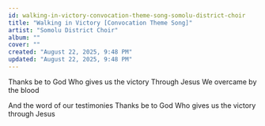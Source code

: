 ```yaml
---
id: walking-in-victory-convocation-theme-song-somolu-district-choir
title: "Walking in Victory [Convocation Theme Song]"
artist: "Somolu District Choir"
album: ""
cover: ""
created: "August 22, 2025, 9:48 PM"
updated: "August 22, 2025, 9:48 PM"
---
```


Thanks be to God
Who gives us the victory
Through Jesus
We overcame by the blood

And the word of our testimonies
Thanks be to God
Who gives us the victory through Jesus